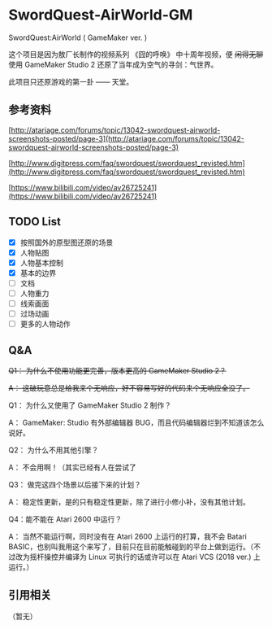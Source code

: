 # SwordQuest-AirWorld-GM

SwordQuest:AirWorld ( GameMaker ver. )

这个项目是因为敖厂长制作的视频系列 《囧的呼唤》 中十周年视频，便 ~~闲得无聊~~ 使用 GameMaker Studio 2 还原了当年成为空气的寻剑：气世界。

此项目只还原游戏的第一卦 —— 天堂。

## 参考资料

[http://atariage.com/forums/topic/13042-swordquest-airworld-screenshots-posted/page-3](http://atariage.com/forums/topic/13042-swordquest-airworld-screenshots-posted/page-3)

[http://www.digitpress.com/faq/swordquest/swordquest_revisted.htm](http://www.digitpress.com/faq/swordquest/swordquest_revisted.htm)

[https://www.bilibili.com/video/av26725241](https://www.bilibili.com/video/av26725241)

## TODO List

- [x] 按照国外的原型图还原的场景
- [x] 人物贴图
- [x] 人物基本控制
- [x] 基本的边界
- [ ] 文档
- [ ] 人物重力
- [ ] 线索画面
- [ ] 过场动画
- [ ] 更多的人物动作

## Q&A

~~Q1： 为什么不使用功能更完善，版本更高的 GameMaker Studio 2？~~

~~A： 这破玩意总是给我来个无响应，好不容易写好的代码来个无响应全没了。~~

Q1： 为什么又使用了 GameMaker Studio 2 制作？

A： GameMaker: Studio 有外部编辑器 BUG，而且代码编辑器烂到不知道该怎么说好。

Q2： 为什么不用其他引擎？

A： 不会用啊！（其实已经有人在尝试了

Q3： 做完这四个场景以后接下来的计划？

A： 稳定性更新，是的只有稳定性更新，除了进行小修小补，没有其他计划。

Q4：能不能在 Atari 2600 中运行？

A： 当然不能运行啊，同时没有在 Atari 2600 上运行的打算，我不会 Batari BASIC，也别叫我用这个来写了，目前只在目前能触碰到的平台上做到运行。（不过改为摇杆操控并编译为 Linux 可执行的话或许可以在 Atari VCS (2018 ver.) 上运行。）

## 引用相关

（暂无）